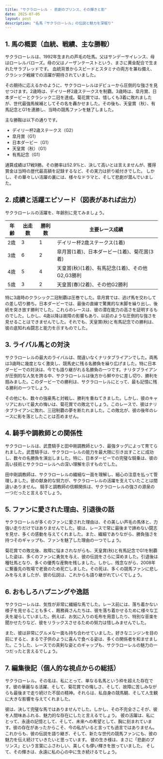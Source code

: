 ```yaml
---
title: "サクラローレル - 悲劇のプリンス、その輝きと影"
date: 2025-07-05
layout: post
description: "名馬『サクラローレル』の伝説と魅力を深堀り"
---
```


## 1. 馬の概要（血統、戦績、主な勝鞍）

サクラローレルは、1992年生まれの芦毛の牡馬。父はサンデーサイレンス、母はローレルバローズ。母の父はノーザンテーストという、まさに黄金配合で生まれたサラブレッドです。  血統背景からスピードとスタミナの両方を兼ね備え、クラシック戦線での活躍が期待されていました。

その期待に応えるかのように、サクラローレルはデビューから圧倒的な強さを見せつけます。2歳時は、デイリー杯2歳ステークスを制覇。3歳時は、皐月賞、日本ダービーとクラシック二冠を達成。菊花賞では、惜しくも3着に敗れましたが、世代最強馬候補としてその名を轟かせました。その後も、天皇賞（秋）、有馬記念とG1を連勝し、当時の競馬ファンを魅了しました。

主な勝鞍は以下の通りです。

* デイリー杯2歳ステークス（G2）
* 皐月賞（G1）
* 日本ダービー（G1）
* 天皇賞（秋）（G1）
* 有馬記念（G1）


通算成績は17戦9勝。その勝率は52.9%と、決して高いとは言えませんが、獲得賞金は当時の歴代最高額を記録するなど、その実力は折り紙付きでした。  しかし、その華々しい活躍の裏には、様々なドラマと、そして悲劇が潜んでいました。


## 2. 成績と活躍エピソード（図表があれば出力）

サクラローレルの活躍を、年齢別に見てみましょう。

| 年齢 | 出走数 | 勝利数 | 主要レース成績 |
|---|---|---|---|
| 2歳 | 3 | 1 | デイリー杯2歳ステークス(1着) |
| 3歳 | 6 | 2 | 皐月賞(1着)、日本ダービー(1着)、菊花賞(3着) |
| 4歳 | 5 | 4 | 天皇賞(秋)(1着)、有馬記念(1着)、その他G2,G3勝利 |
| 5歳 | 3 | 2 |  天皇賞(春)(2着)、その他G2勝利 |


特に3歳時のクラシック二冠制覇は圧巻でした。皐月賞では、逃げ馬を交わしての差し切り勝ち。日本ダービーでは、最後の直線で驚異的な末脚を繰り出し、後続を突き放す勝利でした。これらのレースは、彼の潜在能力の高さを証明するものでした。しかし、4歳以降は故障の影響もあり、以前のような圧倒的な強さを見せることはできませんでした。それでも、天皇賞(秋)と有馬記念での勝利は、彼の底知れぬ闘志と能力を示すものでした。


## 3. ライバル馬との対決

サクラローレルの最大のライバルは、間違いなくナリタブライアンでした。両馬は3歳時に幾度となく激突し、競馬史に残る名勝負を繰り広げました。特に日本ダービーでの対決は、今でも語り継がれる名勝負の一つです。ナリタブライアンが圧倒的な人気を誇る中、サクラローレルは後方から鮮やかに差し切り、勝利を掴みました。このダービーでの勝利は、サクラローレルにとって、最も記憶に残る勝利の一つでしょう。

その他にも、数々の強豪馬と対戦し、勝利を重ねてきました。しかし、彼のキャリアにおいて最大の悔いは、菊花賞での敗北でしょう。このレースで、彼はナリタブライアンに敗れ、三冠制覇の夢を断たれました。この敗北が、彼の後年のレースに影を落としたことは否めません。


## 4. 騎手や調教師との関係性

サクラローレルは、武豊騎手と田中剛調教師という、最強タッグによって育てられました。武豊騎手は、サクラローレルの能力を最大限に引き出すことに成功し、数々の名勝負を演出しました。特に、日本ダービーでの完璧な騎乗は、彼の高い技術とサクラローレルへの深い理解を示すものでした。

田中剛調教師は、サクラローレルの繊細な一面を理解し、細心の注意を払って管理しました。彼の献身的な努力が、サクラローレルの活躍を支えていたことは間違いありません。  騎手と調教師の信頼関係は、サクラローレルの強さの源泉の一つだったと言えるでしょう。


## 5. ファンに愛された理由、引退後の話

サクラローレルが多くのファンに愛された理由は、その美しい芦毛の馬体と、力強い走りだけではありませんでした。彼は、レースで常に最後まで諦めない闘志を見せ、多くの感動を与えてくれました。また、繊細でありながら、勝負強さを持つそのギャップも、ファンを魅了した理由の一つでしょう。

菊花賞での敗北後、故障に悩まされながらも、天皇賞(秋)と有馬記念でG1を制覇した姿は、多くのファンに勇気を与え、彼の伝説をさらに深めました。引退後は種牡馬となり、多くの優秀な産駒を残しました。しかし、残念ながら、2008年に繋養先の牧場で老衰のため死亡しました。その死は、多くの競馬ファンに悲しみを与えましたが、彼の伝説は、これからも語り継がれていくでしょう。


## 6. おもしろハプニングや逸話

サクラローレルは、気性が非常に繊細な馬でした。レース前には、落ち着かない様子を見せることも多く、厩務員さんたちは、彼を落ち着かせるために様々な工夫を凝らしていました。例えば、お気に入りの毛布を用意したり、特別な音楽を聞かせたりなど、彼をリラックスさせるための努力は惜しみませんでした。

また、彼は非常にグルメな一面も持ち合わせていました。好きなニンジンを目の前にすると、まるで子供のように喜んで食べる姿は、多くの関係者を和ませました。こうした、レースでの真剣な姿とのギャップも、サクラローレルの魅力の一つだったと言えるでしょう。


## 7. 編集後記（個人的な視点からの総括）

サクラローレル。その名は、私にとって、単なる名馬という枠を超えた存在です。彼の華麗なる活躍、そして、菊花賞での悔しさ、そして、故障に苦しみながらも最後まで走り続けた不屈の精神。それらは、私自身の競馬観、そして人生観に大きな影響を与えてくれました。

彼は、決して完璧な馬ではありませんでした。しかし、その不完全さこそが、彼を人間味あふれる、魅力的な存在にしたと言えるでしょう。  彼の活躍は、私にとって、永遠の記憶として、そして、未来への希望として、胸に刻まれています。彼の存在があったからこそ、今の私がいると言っても過言ではありません。  これからも、彼の伝説を語り継ぎ、そして、新たな世代の競馬ファンにも、彼の魅力を伝え続けていきたいと思っています。  彼の生き様は、まさに「悲劇のプリンス」という言葉にふさわしい、美しくも儚い輝きを放っていました。  そして、その輝きは、永遠に私の心の中に生き続けるでしょう。
